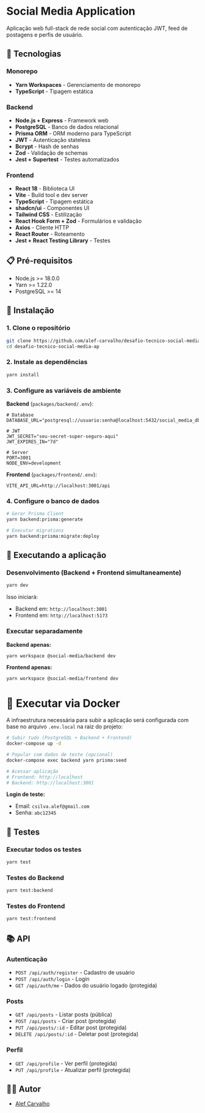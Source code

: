 # Social Media Application

Aplicação web full-stack de rede social com autenticação JWT, feed de postagens e perfis de usuário.

## 🚀 Tecnologias

### Monorepo
- **Yarn Workspaces** - Gerenciamento de monorepo
- **TypeScript** - Tipagem estática

### Backend
- **Node.js + Express** - Framework web
- **PostgreSQL** - Banco de dados relacional
- **Prisma ORM** - ORM moderno para TypeScript
- **JWT** - Autenticação stateless
- **Bcrypt** - Hash de senhas
- **Zod** - Validação de schemas
- **Jest + Supertest** - Testes automatizados

### Frontend
- **React 18** - Biblioteca UI
- **Vite** - Build tool e dev server
- **TypeScript** - Tipagem estática
- **shadcn/ui** - Componentes UI
- **Tailwind CSS** - Estilização
- **React Hook Form + Zod** - Formulários e validação
- **Axios** - Cliente HTTP
- **React Router** - Roteamento
- **Jest + React Testing Library** - Testes

## 📋 Pré-requisitos

- Node.js >= 18.0.0
- Yarn >= 1.22.0
- PostgreSQL >= 14

## 🔧 Instalação

### 1. Clone o repositório

```bash
git clone https://github.com/alef-carvalho/desafio-tecnico-social-media-app.git
cd desafio-tecnico-social-media-ap
```

### 2. Instale as dependências

```bash
yarn install
```

### 3. Configure as variáveis de ambiente

**Backend** (`packages/backend/.env`):
```env
# Database
DATABASE_URL="postgresql://usuario:senha@localhost:5432/social_media_db"

# JWT
JWT_SECRET="seu-secret-super-seguro-aqui"
JWT_EXPIRES_IN="7d"

# Server
PORT=3001
NODE_ENV=development
```

**Frontend** (`packages/frontend/.env`):
```env
VITE_API_URL=http://localhost:3001/api
```

### 4. Configure o banco de dados

```bash
# Gerar Prisma Client
yarn backend:prisma:generate

# Executar migrations
yarn backend:prisma:migrate:deploy
```

## 🚀 Executando a aplicação

### Desenvolvimento (Backend + Frontend simultaneamente)

```bash
yarn dev
```

Isso iniciará:
- Backend em: `http://localhost:3001`
- Frontend em: `http://localhost:5173`

### Executar separadamente

**Backend apenas:**
```bash
yarn workspace @social-media/backend dev
```

**Frontend apenas:**
```bash
yarn workspace @social-media/frontend dev
```

# 🚀 Executar via Docker

A infraestrutura necessária para subir a aplicação será configurada com base no arquivo `.env.local` na raiz do projeto:

```bash
# Subir tudo (PostgreSQL + Backend + Frontend)
docker-compose up -d

# Popular com dados de teste (opcional)
docker-compose exec backend yarn prisma:seed

# Acessar aplicação
# Frontend: http://localhost
# Backend: http://localhost:3001
```

**Login de teste:**
- Email: `csilva.alef@gmail.com`
- Senha: `abc12345`

## 🧪 Testes

### Executar todos os testes

```bash
yarn test
```

### Testes do Backend

```bash
yarn test:backend
```

### Testes do Frontend

```bash
yarn test:frontend
```

## 📚 API

### Autenticação
- `POST /api/auth/register` - Cadastro de usuário
- `POST /api/auth/login` - Login
- `GET /api/auth/me` - Dados do usuário logado (protegida)

### Posts
- `GET /api/posts` - Listar posts (pública)
- `POST /api/posts` - Criar post (protegida)
- `PUT /api/posts/:id` - Editar post (protegida)
- `DELETE /api/posts/:id` - Deletar post (protegida)

### Perfil
- `GET /api/profile` - Ver perfil (protegida)
- `PUT /api/profile` - Atualizar perfil (protegida)

## 👨‍💻 Autor

- [Alef Carvalho](mailto:csilva.alef@gmail.com)
